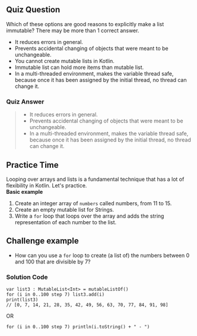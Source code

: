 ## Quiz Question
Which of these options are good reasons to explicitly make a list immutable? There may be more than 1 correct answer.
* It reduces errors in general.
* Prevents accidental changing of objects that were meant to be unchangeable.
* You cannot create mutable lists in Kotlin.
* Immutable list can hold more items than mutable list.
* In a multi-threaded environment, makes the variable thread safe, because once it has been assigned by the initial thread, no thread can change it.

### Quiz Answer
> * It reduces errors in general.
> * Prevents accidental changing of objects that were meant to be unchangeable.
> * In a multi-threaded environment, makes the variable thread safe, because once it has been assigned by the initial thread, no thread can change it.

## Practice Time
Looping over arrays and lists is a fundamental technique that has a lot of flexibility in Kotlin. Let's practice.<br>
**Basic example**
1. Create an integer array of `numbers` called numbers, from 11 to 15.
2. Create an empty mutable list for Strings.
3. Write a `for` loop that loops over the array and adds the string representation of each number to the list.

## Challenge example
* How can you use a `for` loop to create (a list of) the numbers between 0 and 100 that are divisible by 7?

### Solution Code
```
var list3 : MutableList<Int> = mutableListOf()
for (i in 0..100 step 7) list3.add(i)
print(list3)
// [0, 7, 14, 21, 28, 35, 42, 49, 56, 63, 70, 77, 84, 91, 98]
```
OR
```
for (i in 0..100 step 7) println(i.toString() + " - ")
```

